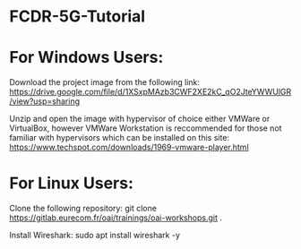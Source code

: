 # FCDR-5G-Tutorial

# For Windows Users:

Download the project image from the following link: https://drive.google.com/file/d/1XSxpMAzb3CWF2XE2kC_qO2JteYWWUlGR/view?usp=sharing

Unzip and open the image with hypervisor of choice either VMWare or VirtualBox, however VMWare Workstation is reccommended for those not familiar with hypervisors which can be installed on this site: https://www.techspot.com/downloads/1969-vmware-player.html

# For Linux Users: 

Clone the following repository: git clone https://gitlab.eurecom.fr/oai/trainings/oai-workshops.git .

Install Wireshark: sudo apt install wireshark -y
